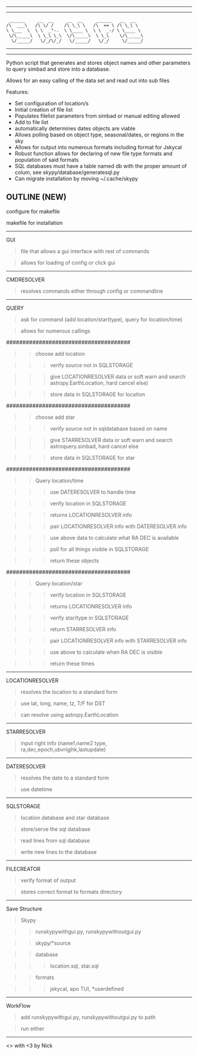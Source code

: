 ------------------------------------------------------------
------------------------------------------------------------
     ______     __  __     __  __     ______   __  __
    /\  ___\   /\ \/ /    /\ \_\ \   /\  == \ /\ \_\ \
    \ \___  \  \ \  _"-.  \ \____ \  \ \  _-/ \ \____ \
     \/\_____\  \ \_\ \_\  \/\_____\  \ \_\    \/\_____\
      \/_____/   \/_/\/_/   \/_____/   \/_/     \/_____/
------------------------------------------------------------
------------------------------------------------------------

Python script that generates and stores object names and other parameters to query simbad and store into a database.

Allows for an easy calling of the data set and read out into sub files

Features:
- Set configuration of location/s
- Initial creation of file list
- Populates filelist parameters from simbad or manual editing allowed
- Add to file list
- automatically determines dates objects are viable
- Allows polling based on object type, seasonal/dates, or regions in the sky
- Allows for output into numerous formats including format for Jskycal
- Robust function allows for declaring of new file type formats and population of said formats
- SQL databases must have a table named db with the proper amount of colum, see skypy/database/generatesql.py
- Can migrate installation by moving ~/.cache/skypy

OUTLINE (NEW)
------------------------------------------------------------------------------------------------------------------------

configure for makefile

makefile for installation

------------------------------------------------------------------------------------------------------------------------

GUI

> file that allows a gui interface with rest of commands

> allows for loading of config or click gui

------------------------------------------------------------------------------------------------------------------------

CMDRESOLVER

> resolves commands either through config or commandline

------------------------------------------------------------------------------------------------------------------------

QUERY

> ask for command (add location/star(type), query for location/time)

> allows for numerous callings

######################################


>> choose add location

>>> verify source not in SQLSTORAGE

>>> give LOCATIONRESOLVER data or soft warn and search astropy.EarthLocation, hard cancel else)

>>> store data in SQLSTORAGE for location

######################################


>> choose add star

>>> verify source not in sqldatabase based on name

>>> give STARRESOLVER data or soft warn and search astroquery.simbad, hard cancel else

>>> store data in SQLSTORAGE for star

######################################


>> Query location/time

>>> use DATERESOLVER to handle time

>>> verify location in SQLSTORAGE

>>> returns LOCATIONRESOLVER info

>>> pair LOCATIONRESOLVER info with DATERESOLVER info

>>> use above data to calculate what RA DEC is available

>>> poll for all things visible in SQLSTORAGE

>>> return these objects

######################################


>> Query location/star

>>> verify location in SQLSTORAGE

>>> returns LOCATIONRESOLVER info

>>> verify star/type in SQLSTORAGE

>>> return STARRESOLVER info

>>> pair LOCATIONRESOLVER info with STARRESOLVER info

>>> use above to calculate when RA DEC is visible

>>> return these times

------------------------------------------------------------------------------------------------------------------------

LOCATIONRESOLVER

> resolves the location to a standard form

> use lat, long, name, tz, T/F for DST

> can resolve using astropy.EarthLocation

------------------------------------------------------------------------------------------------------------------------

STARRESOLVER

> input right info (name1,name2 type, ra,dec,epoch,ubvrigjhk,lastupdate)

------------------------------------------------------------------------------------------------------------------------

DATERESOLVER

> resolves the date to a standard form

> use datetime

------------------------------------------------------------------------------------------------------------------------

SQLSTORAGE

> location database and star database

> store/serve the sql database

> read lines from sql database

> write new lines to the database

------------------------------------------------------------------------------------------------------------------------

FILECREATOR

> verify format of output

> stores correct format to formats directory

------------------------------------------------------------------------------------------------------------------------

Save Structure

> Skypy

>> runskypywithgui.py, runskypywithoutgui.py

>> skypy/*source

>> database

>>> location.sql, star.sql

>> formats

>>> jskycal, apo TUI, *userdefined

------------------------------------------------------------------------------------------------------------------------

WorkFlow

> add runskypywithgui.py, runskypywithoutgui.py to path

> run either

------------------------------------------------------------------------------------------------------------------------

<> with <3 by Nick
